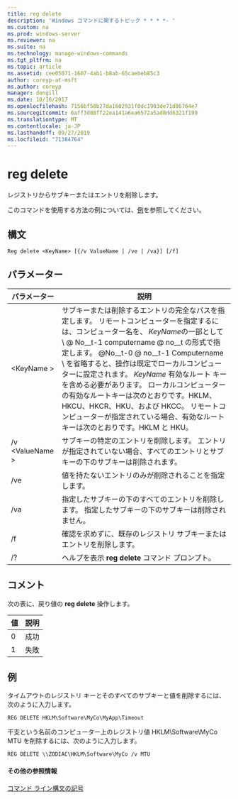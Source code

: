 ```yaml
---
title: reg delete
description: 'Windows コマンドに関するトピック * * * *- '
ms.custom: na
ms.prod: windows-server
ms.reviewer: na
ms.suite: na
ms.technology: manage-windows-commands
ms.tgt_pltfrm: na
ms.topic: article
ms.assetid: cee05071-1607-4ab1-b8ab-65caebeb85c3
author: coreyp-at-msft
ms.author: coreyp
manager: dongill
ms.date: 10/16/2017
ms.openlocfilehash: 7156bf58b27da1602931f0dc1903de71d86764e7
ms.sourcegitcommit: 6aff3d88ff22ea141a6ea6572a5ad8dd6321f199
ms.translationtype: MT
ms.contentlocale: ja-JP
ms.lasthandoff: 09/27/2019
ms.locfileid: "71384764"
---
```

# <a name="reg-delete"></a>reg delete



レジストリからサブキーまたはエントリを削除します。

このコマンドを使用する方法の例については、[例](#BKMK_examples)を参照してください。

## <a name="syntax"></a>構文

```
Reg delete <KeyName> [{/v ValueName | /ve | /va}] [/f]
```

## <a name="parameters"></a>パラメーター

|パラメーター|説明|
|---------|-----------|
|\<KeyName >|サブキーまたは削除するエントリの完全なパスを指定します。 リモートコンピューターを指定するには、コンピューター名を、 *KeyName*の一部として \\ @ No__t-1 computername @ no__t の形式で指定します。 @No__t-0 @ no__t-1 Computername \ を省略すると、操作は既定でローカルコンピューターに設定されます。 *KeyName* 有効なルート キーを含める必要があります。 ローカルコンピューターの有効なルートキーは次のとおりです。HKLM、HKCU、HKCR、HKU、および HKCC。 リモートコンピューターが指定されている場合、有効なルートキーは次のとおりです。HKLM と HKU。|
|/v \<ValueName >|サブキーの特定のエントリを削除します。 エントリが指定されていない場合、すべてのエントリとサブキーの下のサブキーは削除されます。|
|/ve|値を持たないエントリのみが削除されることを指定します。|
|/va|指定したサブキーの下のすべてのエントリを削除します。 指定したサブキーの下のサブキーは削除されません。|
|/f|確認を求めずに、既存のレジストリ サブキーまたはエントリを削除します。|
|/?|ヘルプを表示 **reg delete** コマンド プロンプト。|

## <a name="remarks"></a>コメント

次の表に、戻り値の **reg delete** 操作します。

|値|説明|
|-----|-----------|
|0|成功|
|1|失敗|

## <a name="BKMK_examples"></a>例

タイムアウトのレジストリ キーとそのすべてのサブキーと値を削除するには、次のように入力します。
```
REG DELETE HKLM\Software\MyCo\MyApp\Timeout
```
干支という名前のコンピューター上のレジストリ値 HKLM\Software\MyCo MTU を削除するには、次のように入力します。
```
REG DELETE \\ZODIAC\HKLM\Software\MyCo /v MTU
```

#### <a name="additional-references"></a>その他の参照情報

[コマンド ライン構文の記号](command-line-syntax-key.md)